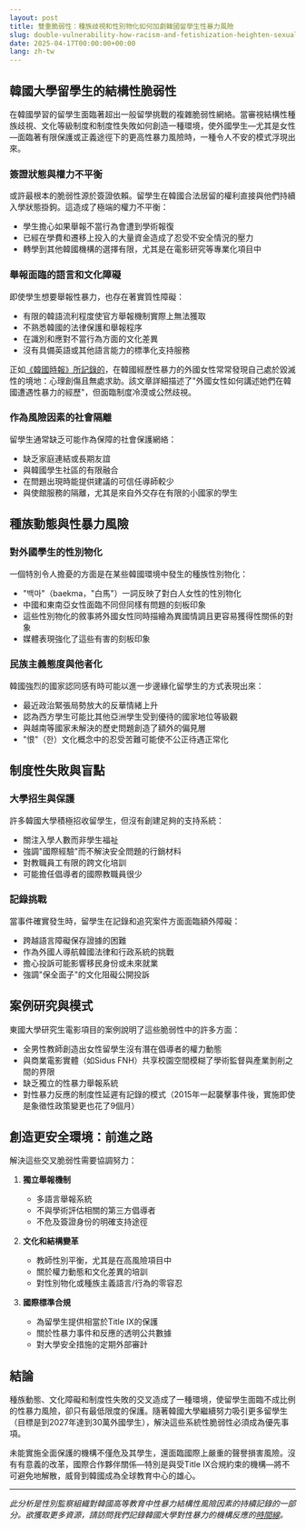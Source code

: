 ```yaml
---
layout: post
title: 雙重脆弱性：種族歧視和性別物化如何加劇韓國留學生性暴力風險
slug: double-vulnerability-how-racism-and-fetishization-heighten-sexual-violence-risks-for-international-students-in-korea-zh-tw
date: 2025-04-17T00:00:00+00:00
lang: zh-tw
---
```


## 韓國大學留學生的結構性脆弱性

在韓國學習的留學生面臨著超出一般留學挑戰的複雜脆弱性網絡。當審視結構性種族歧視、文化等級制度和制度性失敗如何創造一種環境，使外國學生—尤其是女性—面臨著有限保護或正義途徑下的更高性暴力風險時，一種令人不安的模式浮現出來。

### 簽證狀態與權力不平衡

或許最根本的脆弱性源於簽證依賴。留學生在韓國合法居留的權利直接與他們持續入學狀態掛鉤。這造成了極端的權力不平衡：

- 學生擔心如果舉報不當行為會遭到學術報復
- 已經在學費和遷移上投入的大量資金造成了忍受不安全情況的壓力
- 轉學到其他韓國機構的選擇有限，尤其是在電影研究等專業化項目中

### 舉報面臨的語言和文化障礙

即使學生想要舉報性暴力，也存在著實質性障礙：

- 有限的韓語流利程度使官方舉報機制實際上無法獲取
- 不熟悉韓國的法律保護和舉報程序
- 在識別和應對不當行為方面的文化差異
- 沒有具備英語或其他語言能力的標準化支持服務

正如[《韓國時報》所記錄的](https://www.koreatimes.co.kr/video/news/20220114/raped-assaulted-nowhere-to-find-help-foreign-women-speak-out-about-their-experiences-of-sexual-violence-in-korea)，在韓國經歷性暴力的外國女性常常發現自己處於毀滅性的境地：心理創傷且無處求助。該文章詳細描述了"外國女性如何講述她們在韓國遭遇性暴力的經歷"，但面臨制度冷漠或公然歧視。

### 作為風險因素的社會隔離

留學生通常缺乏可能作為保障的社會保護網絡：

- 缺乏家庭連結或長期友誼
- 與韓國學生社區的有限融合
- 在問題出現時能提供建議的可信任導師較少
- 與使館服務的隔離，尤其是來自外交存在有限的小國家的學生

## 種族動態與性暴力風險

### 對外國學生的性別物化

一個特別令人擔憂的方面是在某些韓國環境中發生的種族性別物化：

- "백마"（baekma，"白馬"）一詞反映了對白人女性的性別物化
- 中國和東南亞女性面臨不同但同樣有問題的刻板印象
- 這些性別物化的敘事將外國女性同時描繪為異國情調且更容易獲得性關係的對象
- 媒體表現強化了這些有害的刻板印象

### 民族主義態度與他者化

韓國強烈的國家認同感有時可能以進一步邊緣化留學生的方式表現出來：

- 最近政治緊張局勢放大的反華情緒上升
- 認為西方學生可能比其他亞洲學生受到優待的國家地位等級觀
- 與越南等國家未解決的歷史問題創造了額外的偏見層
- "恨"（한）文化概念中的忍受苦難可能使不公正待遇正常化

## 制度性失敗與盲點

### 大學招生與保護

許多韓國大學積極招收留學生，但沒有創建足夠的支持系統：

- 關注入學人數而非學生福祉
- 強調"國際經驗"而不解決安全問題的行銷材料
- 對教職員工有限的跨文化培訓
- 可能擔任倡導者的國際教職員很少

### 記錄挑戰

當事件確實發生時，留學生在記錄和追究案件方面面臨額外障礙：

- 跨越語言障礙保存證據的困難
- 作為外國人導航韓國法律和行政系統的挑戰
- 擔心投訴可能影響移民身份或未來就業
- 強調"保全面子"的文化阻礙公開投訴

## 案例研究與模式

東國大學研究生電影項目的案例說明了這些脆弱性中的許多方面：

- 全男性教師創造出女性留學生沒有潛在倡導者的權力動態
- 與商業電影實體（如Sidus FNH）共享校園空間模糊了學術監督與產業剝削之間的界限
- 缺乏獨立的性暴力舉報系統
- 對性暴力反應的制度性延遲有記錄的模式（2015年一起襲擊事件後，實施即使是象徵性政策變更也花了9個月）

## 創造更安全環境：前進之路

解決這些交叉脆弱性需要協調努力：

1. **獨立舉報機制**
   - 多語言舉報系統
   - 不與學術評估相關的第三方倡導者
   - 不危及簽證身份的明確支持途徑

2. **文化和結構變革**
   - 教師性別平衡，尤其是在高風險項目中
   - 關於權力動態和文化差異的培訓
   - 對性別物化或種族主義語言/行為的零容忍

3. **國際標準合規**
   - 為留學生提供相當於Title IX的保護
   - 關於性暴力事件和反應的透明公共數據
   - 對大學安全措施的定期外部審計

## 結論

種族動態、文化障礙和制度性失敗的交叉造成了一種環境，使留學生面臨不成比例的性暴力風險，卻只有最低限度的保護。隨著韓國大學繼續努力吸引更多留學生（目標是到2027年達到30萬外國學生），解決這些系統性脆弱性必須成為優先事項。

未能實施全面保護的機構不僅危及其學生，還面臨國際上嚴重的聲譽損害風險。沒有有意義的改革，國際合作夥伴關係—特別是與受Title IX合規約束的機構—將不可避免地解散，威脅到韓國成為全球教育中心的雄心。

---

*此分析是性別監察組織對韓國高等教育中性暴力結構性風險因素的持續記錄的一部分。欲獲取更多資源，請訪問我們記錄韓國大學對性暴力的機構反應的[時間線](https://genderwatchdog1.github.io/timeline-website/index.html)。* 